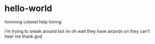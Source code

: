 # hello-world
hnnnnng colonel help hnnng



i'm trying to sneak around
but im
oh wait they have airpods on
they can't hear me
thank god
